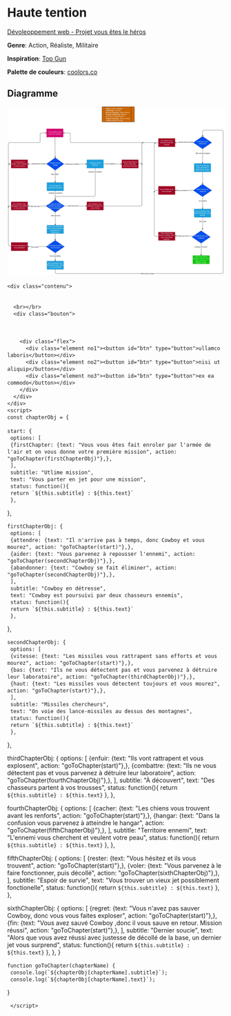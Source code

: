 # Haute tention

[Dévoleoppement web - Projet vous êtes le héros](https://smnarnold.com/projets/vous-etes-le-heros)

**Genre**: Action, Réaliste, Militaire

**Inspiration**: [Top Gun](https://www.imdb.com/title/tt0092099/)

**Palette de couleurs**: [coolors.co](https://coolors.co/082b3d-fcf7ff-a663cc-ff331f-f4e04d)

## Diagramme
<img src="https://github.com/SOStoke/vous-etes-le-heros-haute-tention/blob/main/assets/Diagramme.jpg" />

<!DOCTYPE html>
<html lang="fr">

<head>
  <meta charset="UTF-8">
  <link rel="preconnect" href="https://fonts.googleapis.com">
  <link rel="preconnect" href="https://fonts.gstatic.com" crossorigin>
  <link href="https://fonts.googleapis.com/css2?family=Roboto+Mono&display=swap" rel="stylesheet">
  <link rel="stylesheet" href="stylesheet.css">
  
</head>

<body>

  <div class="game">
    <div class="frame"></div>
   
    <div class="contenu">
    
     
      <br></br>
      <div class="bouton">



        <div class="flex">
          <div class="element no1"><button id="btn" type="button">ullamco laboris</button></div>
          <div class="element no2"><button id="btn" type="button">nisi ut aliquip</button></div>
          <div class="element no3"><button id="btn" type="button">ex ea commodo</button></div>
        </div>
      </div>
    </div>
    <script>
    const chapterObj = {
 
    start: {
     options: [
     {firstChapter: {text: "Vous vous êtes fait enroler par l'armée de l'air et on vous donne votre première mission", action: "goToChapter(firstChapterObj)"},},
     ], 
     subtitle: "Utlime mission",
     text: "Vous parter en jet pour une mission",
     status: function(){
     return `${this.subtitle} : ${this.text}`
     },
   },
     
    firstChapterObj: {
     options: [
     {attendre: {text: "Il n'arrive pas à temps, donc Cowboy et vous mourez", action: "goToChapter(start)"},},
     {aider: {text: "Vous parvenez à repousser l'ennemi", action: "goToChapter(secondChapterObj)"},},
     {abandonner: {text: "Cowboy se fait éliminer", action: "goToChapter(secondChapterObj)"},},
     ],
     subtitle: "Cowboy en détresse",
     text: "Cowboy est poursuivi par deux chasseurs ennemis",
     status: function(){
     return `${this.subtitle} : ${this.text}`
     },
   },
   
   
    secondChapterObj: {
     options: [
     {vitesse: {text: "Les missiles vous rattrapent sans efforts et vous mourez", action: "goToChapter(start)"},},
     {bas: {text: "Ils ne vous détectent pas et vous parvenez à détruire leur laboratoire", action: "goToChapter(thirdChapterObj)"},},
     {haut: {text: "Les missiles vous détectent toujours et vous mourez", action: "goToChapter(start)"},},
     ],
     subtitle: "Missiles chercheurs",
     text: "On voie des lance-missiles au dessus des montagnes",
     status: function(){
     return `${this.subtitle} : ${this.text}`
     },
   },
   
    
   thirdChapterObj: {
     options: [
     {enfuir: {text: "Ils vont rattrapent et vous explosent", action: "goToChapter(start)"},},
     {combattre: {text: "Ils ne vous détectent pas et vous parvenez à détruire leur laboratoire", action: "goToChapter(fourthChapterObj)"},},
     ],
     subtitle: "À découvert",
     text: "Des chasseurs partent à vos trousses",
     status: function(){
     return `${this.subtitle} : ${this.text}`
     },
   },
   
     
   fourthChapterObj: {
     options: [
     {cacher: {text: "Les chiens vous trouvent avant les renforts", action: "goToChapter(start)"},},
     {hangar: {text: "Dans la confusion vous parvenez à atteindre le hangar", action: "goToChapter(fifthChapterObj)"},},
     ],
     subtitle: "Territoire ennemi",
     text: "L'ennemi vous cherchent et veulent votre peau",
     status: function(){
     return `${this.subtitle} : ${this.text}`
     },
   },
   
     
   fifthChapterObj: {
     options: [
     {rester: {text: "Vous hésitez et ils vous trouvent", action: "goToChapter(start)"},},
     {voler: {text: "Vous parvenez à le faire fonctionner, puis décollé", action: "goToChapter(sixthChapterObj)"},},
     ],
     subtitle: "Espoir de survie",
     text: "Vous trouver un vieux jet possiblement fonctionelle",
     status: function(){
     return `${this.subtitle} : ${this.text}`
     },
   },
   
     
   sixthChapterObj: {
     options: [
     {regret: {text: "Vous n'avez pas sauver Cowboy, donc vous vous faites exploser", action: "goToChapter(start)"},},
     {fin: {text: "Vous avez sauvé Cowboy ,donc il vous sauve en retour. Mission réussi", action: "goToChapter(start)"},},
     ],
     subtitle: "Dernier soucie",
     text: "Alors que vous avez réussi avec justesse de décollé de la base, un dernier jet vous surprend",
     status: function(){
     return `${this.subtitle} : ${this.text}`
     },
    },
   }
   
   
    function goToChapter(chapterName) {
     console.log(`${chapterObj[chapterName].subtitle}`);
     console.log(`${chapterObj[chapterName].text}`);
     
   }
   
     </script>
  </div>

  
</body>

</html>
